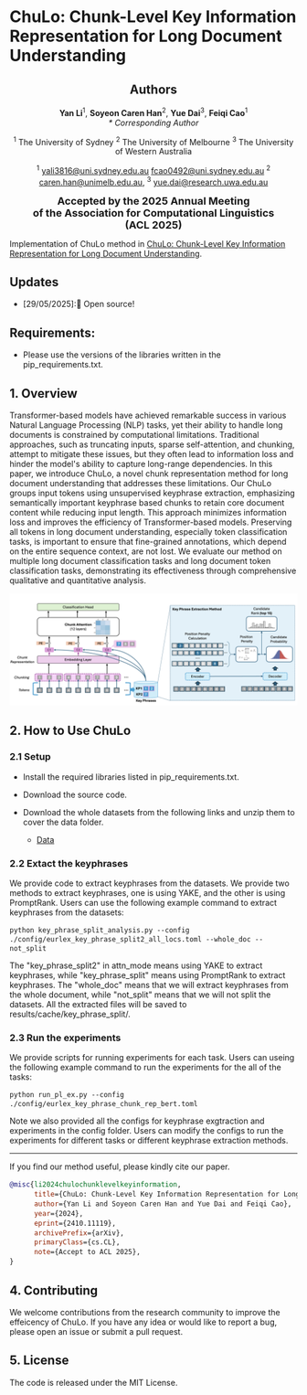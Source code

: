 # ChuLo: Chunk-Level Key Information Representation for Long Document Understanding

<div align="center">
      <h2>Authors</h2>
      <p>
        <strong>Yan Li</strong><sup>1</sup>,  
        <strong>Soyeon Caren Han</strong><sup>2</sup>,  
        <strong>Yue Dai</strong><sup>3</sup>,  
        <strong>Feiqi Cao</strong><sup>1</sup>
        <br>
        <em>* Corresponding Author</em>
      </p>
</div>

<div align="center">
    <p>
        <sup>1</sup> The University of Sydney 
        <sup>2</sup> The University of Melbourne
        <sup>3</sup> The University of Western Australia
    </p>
</div>

<div align="center">
<p>
      <sup>1</sup> <a href="mailto:yali3816@uni.sydney.edu.au">yali3816@uni.sydney.edu.au</a> 
      <a href="mailto:fcao0492@uni.sydney.edu.au">fcao0492@uni.sydney.edu.au</a> 
      <sup>2</sup> <a href="mailto:caren.han@unimelb.edu.au">caren.han@unimelb.edu.au</a>,  
      <sup>3</sup> <a href="mailto:yue.dai@research.uwa.edu.au">yue.dai@research.uwa.edu.au</a>
</p>
</div>

<div align="center">

<strong style="font-size: 18px;">Accepted by the 2025 Annual Meeting</strong> <br>
    <strong style="font-size: 18px;">of the Association for Computational Linguistics</strong> <br>
    <strong style="font-size: 18px;">(ACL 2025)</strong>
</div>


Implementation of ChuLo method in [ChuLo: Chunk-Level Key Information Representation for Long Document Understanding](https://arxiv.org/abs/2410.11119). 


## Updates
- [29/05/2025]:🎉 Open source!


## Requirements:
- Please use the versions of the libraries written in the pip_requirements.txt.


## 1. Overview 
Transformer-based models have achieved remarkable success in various Natural Language Processing (NLP) tasks, yet their ability to handle long documents is constrained by computational limitations. Traditional approaches, such as truncating inputs, sparse self-attention, and chunking, attempt to mitigate these issues, but they often lead to information loss and hinder the model's ability to capture long-range dependencies. In this paper, we introduce ChuLo, a novel chunk representation method for long document understanding that addresses these limitations. Our ChuLo groups input tokens using unsupervised keyphrase extraction, emphasizing semantically important keyphrase based chunks to retain core document content while reducing input length. This approach minimizes information loss and improves the efficiency of Transformer-based models. Preserving all tokens in long document understanding, especially token classification tasks, is important to ensure that fine-grained annotations, which depend on the entire sequence context, are not lost. We evaluate our method on multiple long document classification tasks and long document token classification tasks, demonstrating its effectiveness through comprehensive qualitative and quantitative analysis.

<p align="center">
<img width="600" src="./figures/framework.png">


## 2. How to Use ChuLo

### 2.1 Setup

- Install the required libraries listed in pip_requirements.txt.

- Download the source code.

- Download the whole datasets from the following links and unzip them to cover the data folder.

  - [Data](https://drive.google.com/file/d/1jLtt4ni3aXOXGZgK7VfsCum0geqKYxHj/view?usp=sharing)

### 2.2 Extact the keyphrases

We provide code to extract keyphrases from the datasets. We provide two methods to extract keyphrases, one is using YAKE, and the other is using PromptRank. Users can use the following example command to extract keyphrases from the datasets:

```
python key_phrase_split_analysis.py --config ./config/eurlex_key_phrase_split2_all_locs.toml --whole_doc --not_split
```
The "key_phrase_split2" in attn_mode means using YAKE to extract keyphrases, while "key_phrase_split" means using PromptRank to extract keyphrases. The "whole_doc" means that we will extract keyphrases from the whole document, while "not_split" means that we will not split the datasets.
All the extracted files will be saved to results/cache/key_phrase_split/.

### 2.3 Run the experiments

We provide scripts for running experiments for each task. Users can useing the following example command to run the experiments for the all of the tasks:

```
python run_pl_ex.py --config ./config/eurlex_key_phrase_chunk_rep_bert.toml
```

Note we also provided all the configs for keyphrase exgtraction and experiments in the config folder. Users can modify the configs to run the experiments for different tasks or different keyphrase extraction methods.


------


If you find our method useful, please kindly cite our paper.
```bibtex
@misc{li2024chulochunklevelkeyinformation,
      title={ChuLo: Chunk-Level Key Information Representation for Long Document Processing}, 
      author={Yan Li and Soyeon Caren Han and Yue Dai and Feiqi Cao},
      year={2024},
      eprint={2410.11119},
      archivePrefix={arXiv},
      primaryClass={cs.CL},
      note={Accept to ACL 2025}, 
}
```

## 4. Contributing
We welcome contributions from the research community to improve the effeicency of ChuLo. If you have any idea or would like to report a bug, please open an issue or submit a pull request.

## 5. License
The code is released under the MIT License.

